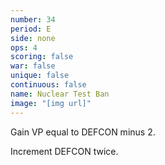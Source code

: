 ```yaml
---
number: 34
period: E
side: none
ops: 4
scoring: false
war: false
unique: false
continuous: false
name: Nuclear Test Ban
image: "[img url]"
---
```

Gain VP equal to DEFCON minus 2.

Increment DEFCON twice.
